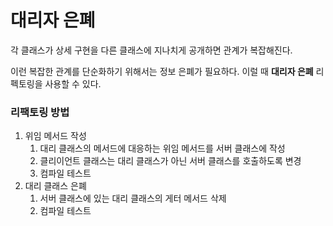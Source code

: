 # 대리자 은폐

각 클래스가 상세 구현을 다른 클래스에 지나치게 공개하면 관계가 복잡해진다.

이런 복잡한 관계를 단순화하기 위해서는 정보 은폐가 필요하다. 이럴 때 __대리자 은폐__ 리펙토링을 사용할 수 있다.

### 리팩토링 방법

1. 위임 메서드 작성
   1. 대리 클래스의 메서드에 대응하는 위임 메서드를 서버 클래스에 작성
   2. 클리이언트 클래스는 대리 클래스가 아닌 서버 클래스를 호출하도록 변경
   3. 컴파일 테스트
2. 대리 클래스 은폐
   1. 서버 클래스에 있는 대리 클래스의 게터 메서드 삭제
   2. 컴파일 테스트